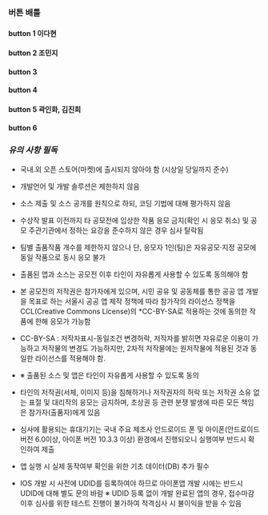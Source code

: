 ### 버튼 배틀 

#### button 1 이다현 
#### button 2 조민지 
#### button 3
#### button 4
#### button 5 곽인화, 김진희 
#### button 6


### *유의 사항 필독*

- 국내․외 오픈 스토어(마켓)에 출시되지 않아야 함 (시상일 당일까지 준수)
- 개발언어 및 개발 솔루션은 제한하지 않음
- 소스 제출 및 소스 공개를 원칙으로 하되, 코딩 기법에 대해 평가하지 않음
- 수상작 발표 이전까지 타 공모전에 입상한 작품 응모 금지(확인 시 응모 취소) 및 공모 주관기관에서 정하는 요강을 준수하지 않은 경우 심사 탈락됨
- 팀별 출품작품 개수를 제한하지 않으나 단, 응모자 1인(팀)은 자유공모·지정 공모에 동일 작품으로 동시 응모 불가
- 출품된 앱과 소스는 공모전 이후 타인이 자유롭게 사용할 수 있도록 동의해야 함
- 본 공모전의 저작권은 참가자에게 있으며, 시민 공유 및 공동체를 통한 공공 앱 개발을 목표로 하는 서울시 공공 앱 제작 정책에 따라 참가작의 라이선스 정책을 CCL(Creative Commons License)의 *CC-BY-SA로 적용하는 것에 동의한 작품에 한해 응모가 가능함
- CC-BY-SA : 저작자표시-동일조건 변경허락, 저작자를 밝히면 자유로운 이용이 가능하고 저작물의 변경도 가능하지만, 2차적 저작물에는 원저작물에 적용된 것과 동일한 라이선스를 적용해야 함.

- ※ 출품된 소스 및 앱은 타인이 자유롭게 사용할 수 있도록 동의

- 타인의 저작권(서체, 이미지 등)을 침해하거나 저작권자의 허락 또는 저작권 소유 없는 표절 및 대리작의 응모는 금지하며, 초상권 등 관련 분쟁 발생에 따른 모든 책임은 참가자(출품자)에게 있음
- 심사에 활용되는 휴대기기는 국내 주요 제조사 안드로이드 폰 및 아이폰(안드로이드 버전 6.0이상, 아이폰 버전 10.3.3 이상) 환경에서 진행되오니 실행여부 반드시 확인하여 제출
- 앱 실행 시 실제 동작여부 확인을 위한 기초 데이터(DB) 추가 필수
- IOS 개발 시 사전에 UDID를 등록하여야 하므로 아이폰앱 개발 시에는 반드시 UDID에 대해 별도 문의 바람
※ UDID 등록 없이 개발 완료된 앱의 경우, 접수마감 이후 심사를 위한 테스트 진행이 불가하여 적격심사 시 불이익을 받을 수 있음
